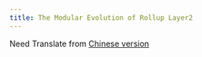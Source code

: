 ```yaml
---
title: The Modular Evolution of Rollup Layer2
---
```


Need Translate from [Chinese version](/zh/blog/2023/2/14/The-Modular-Evolution-of-Rollup-Layer2)